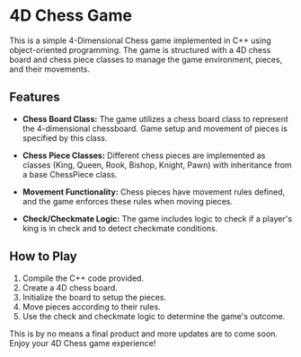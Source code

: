# 4D Chess Game

This is a simple 4-Dimensional Chess game implemented in C++ using object-oriented programming. The game is structured with a 4D chess board and chess piece classes to manage the game environment, pieces, and their movements.

## Features

- **Chess Board Class:** The game utilizes a chess board class to represent the 4-dimensional chessboard. Game setup and movement of pieces is specified by this class.

- **Chess Piece Classes:** Different chess pieces are implemented as classes (King, Queen, Rook, Bishop, Knight, Pawn) with inheritance from a base ChessPiece class.

- **Movement Functionality:** Chess pieces have movement rules defined, and the game enforces these rules when moving pieces.

- **Check/Checkmate Logic:** The game includes logic to check if a player's king is in check and to detect checkmate conditions.

## How to Play

1. Compile the C++ code provided.
2. Create a 4D chess board.
3. Initialize the board to setup the pieces.
4. Move pieces according to their rules.
5. Use the check and checkmate logic to determine the game's outcome.

This is by no means a final product and more updates are to come soon. Enjoy your 4D Chess game experience!
